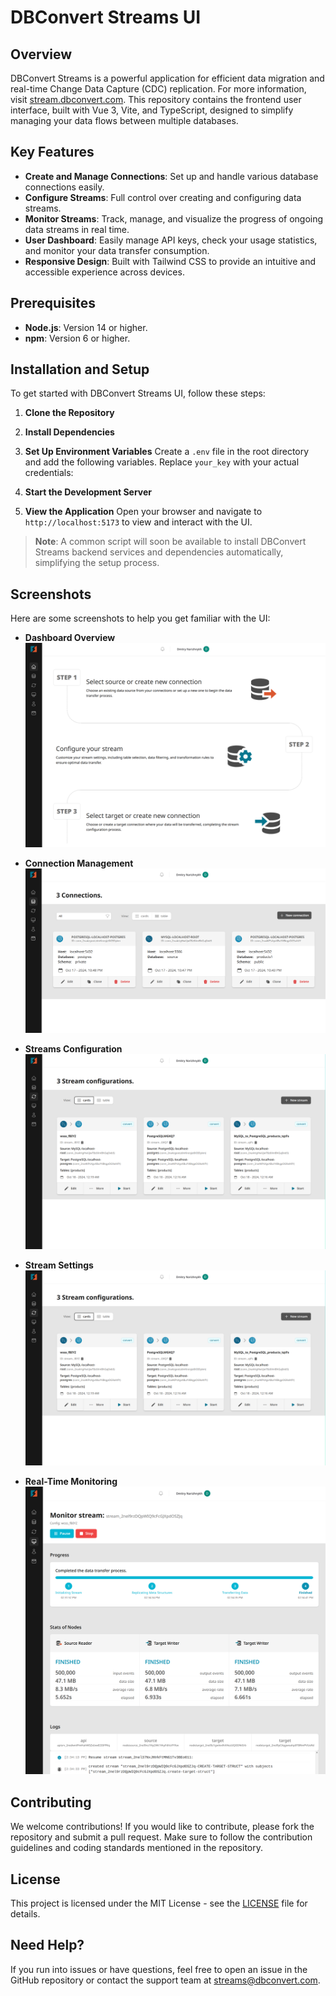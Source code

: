 # DBConvert Streams UI

## Overview

DBConvert Streams is a powerful application for efficient data migration and real-time Change Data Capture (CDC) replication. For more information, visit [stream.dbconvert.com](https://stream.dbconvert.com). This repository contains the frontend user interface, built with Vue 3, Vite, and TypeScript, designed to simplify managing your data flows between multiple databases.

## Key Features

- **Create and Manage Connections**: Set up and handle various database connections easily.
- **Configure Streams**: Full control over creating and configuring data streams.
- **Monitor Streams**: Track, manage, and visualize the progress of ongoing data streams in real time.
- **User Dashboard**: Easily manage API keys, check your usage statistics, and monitor your data transfer consumption.
- **Responsive Design**: Built with Tailwind CSS to provide an intuitive and accessible experience across devices.

## Prerequisites

- **Node.js**: Version 14 or higher.
- **npm**: Version 6 or higher.

## Installation and Setup

To get started with DBConvert Streams UI, follow these steps:

1. **Clone the Repository**

2. **Install Dependencies**

3. **Set Up Environment Variables**
   Create a `.env` file in the root directory and add the following variables. Replace `your_key` with your actual credentials:

4. **Start the Development Server**

5. **View the Application**
   Open your browser and navigate to `http://localhost:5173` to view and interact with the UI.

> **Note**: A common script will soon be available to install DBConvert Streams backend services and dependencies automatically, simplifying the setup process.

## Screenshots

Here are some screenshots to help you get familiar with the UI:

- **Dashboard Overview**
  ![Dashboard Overview](docs/screenshots/home.png)

- **Connection Management**
  ![Connection Management](docs/screenshots/connection-management.png)

- **Streams Configuration**
  ![Streams Configuration](docs/screenshots/streams-configuration.png)

- **Stream Settings**
  ![Stream Configuration](docs/screenshots/streams-configuration.png)

- **Real-Time Monitoring**
  ![Real-Time Monitoring](docs/screenshots/real-time-monitoring.png)

## Contributing

We welcome contributions! If you would like to contribute, please fork the repository and submit a pull request. Make sure to follow the contribution guidelines and coding standards mentioned in the repository.

## License

This project is licensed under the MIT License - see the [LICENSE](./LICENSE) file for details.

## Need Help?

If you run into issues or have questions, feel free to open an issue in the GitHub repository or contact the support team at [streams@dbconvert.com](mailto:streams@dbconvert.com).
